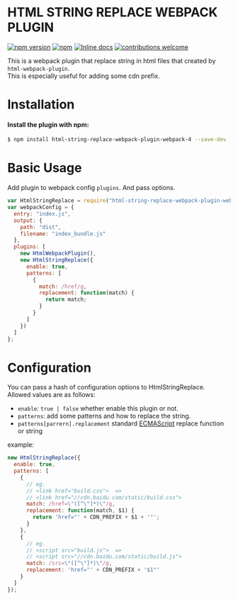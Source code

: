 # HTML STRING REPLACE WEBPACK PLUGIN

[![npm version](https://badge.fury.io/js/html-string-replace-webpack-plugin-webpack-4.svg)](https://badge.fury.io/js/html-string-replace-webpack-plugin-webpack-4)
[![npm](https://img.shields.io/npm/dm/html-string-replace-webpack-plugin-webpack-4.svg)](https://www.npmjs.com/package/html-string-replace-webpack-plugin-webpack-4)
[![Inline docs](http://inch-ci.org/github/deviousm/html-string-replace-webpack-plugin.svg?branch=master)](http://inch-ci.org/github/deviousm/html-string-replace-webpack-plugin)
[![contributions welcome](https://img.shields.io/badge/contributions-welcome-brightgreen.svg?style=flat)](https://github.com/deviousm/html-string-replace-webpack-plugin/issues)

This is a webpack plugin that replace string in html files that created by `html-webpack-plugin`.  
This is especially useful for adding some cdn prefix.

# Installation

#### Install the plugin with npm:

```bash
$ npm install html-string-replace-webpack-plugin-webpack-4 --save-dev
```

# Basic Usage

Add plugin to webpack config `plugins`. And pass options.

```javascript
var HtmlStringReplace = require("html-string-replace-webpack-plugin-webpack-4");
var webpackConfig = {
  entry: "index.js",
  output: {
    path: "dist",
    filename: "index_bundle.js"
  },
  plugins: [
    new HtmlWebpackPlugin(),
    new HtmlStringReplace({
      enable: true,
      patterns: [
        {
          match: /href/g,
          replacement: function(match) {
            return match;
          }
        }
      ]
    })
  ]
};
```

# Configuration

You can pass a hash of configuration options to HtmlStringReplace.  
Allowed values are as follows:

- `enable`: `true | false` whether enable this plugin or not.
- `patterns`: add some patterns and how to replace the string.
- `patterns[parrern].replacement` standard [ECMAScript](https://developer.mozilla.org/en-US/docs/Web/JavaScript/Reference/Global_Objects/String/replace) replace function or string

example:

```javascript
new HtmlStringReplace({
  enable: true,
  patterns: [
    {
      // eg.
      // <link href="build.css">  =>
      // <link href="//cdn.baidu.com/static/build.css">
      match: /href=\"([^\"]*)\"/g,
      replacement: function(match, $1) {
        return 'href="' + CDN_PREFIX + $1 + '"';
      }
    },
    {
      // eg.
      // <script src="build.js">  =>
      // <script src="//cdn.baidu.com/static/build.js">
      match: /src=\"([^\"]*)\"/g,
      replacement: 'href="' + CDN_PREFIX + '$1"'
    }
  ]
});
```
